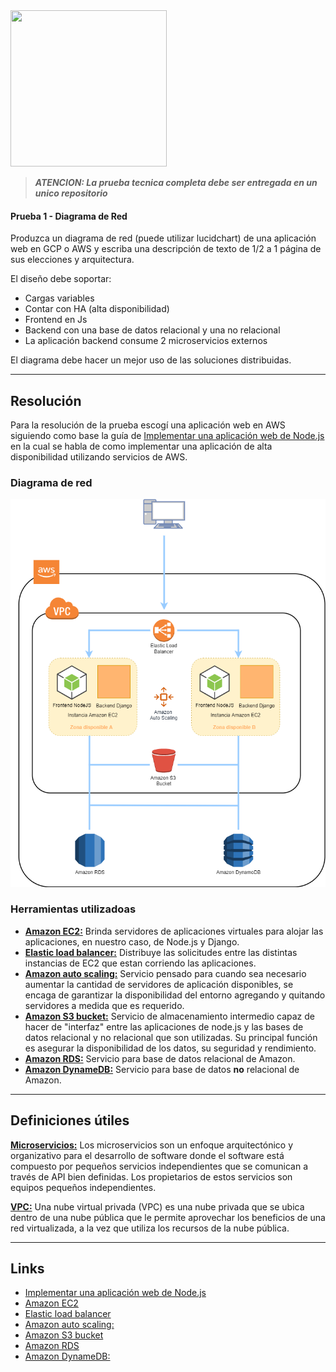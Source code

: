 <img src="https://i.ibb.co/VM5MzBT/craftech-logo3.png=150x" width="250" height="250">

>  ***ATENCION: La prueba tecnica completa debe ser entregada en un unico repositorio***

#### Prueba 1 - Diagrama de Red

Produzca un diagrama de red (puede utilizar lucidchart) de una aplicación web en GCP o AWS y escriba una descripción de texto de 1/2 a 1 página de sus elecciones y arquitectura.

El diseño debe soportar:

- Cargas variables
- Contar con HA (alta disponibilidad)
- Frontend en Js
- Backend con una base de datos relacional y una no relacional
- La aplicación backend consume 2 microservicios externos

 
El diagrama debe hacer un mejor uso de las soluciones distribuidas.

***
## Resolución

Para la resolución de la prueba escogí una aplicación web en AWS siguiendo como base la guía de [Implementar una aplicación web de Node.js](https://aws.amazon.com/es/getting-started/hands-on/deploy-nodejs-web-app/) en la cual se habla de como implementar una aplicación de alta disponibilidad utilizando servicios de AWS. 

### Diagrama de red

![Diagrama de red](./Prueba_1-esquema.png)

### Herramientas utilizadoas

- **[Amazon EC2:](https://aws.amazon.com/es/ec2/)** Brinda servidores de aplicaciones virtuales para alojar las aplicaciones, en nuestro caso, de Node.js y Django.
- **[Elastic load balancer:](https://aws.amazon.com/es/elasticloadbalancing/)** Distribuye las solicitudes entre las distintas instancias de EC2 que estan corriendo las aplicaciones.
- **[Amazon auto scaling:](https://aws.amazon.com/es/autoscaling/)** Servicio pensado para cuando sea necesario aumentar la cantidad de servidores de aplicación disponibles, se encaga de garantizar la disponibilidad del entorno agregando y quitando servidores a medida que es requerido.
- **[Amazon S3 bucket:](https://aws.amazon.com/es/s3/)** Servicio de almacenamiento intermedio capaz de hacer de "interfaz" entre las aplicaciones de node.js y las bases de datos relacional y no relacional que son utilizadas. Su principal función es asegurar la disponibilidad de los datos, su seguridad y rendimiento.
- **[Amazon RDS:](https://aws.amazon.com/es/rds/)** Servicio para base de datos relacional de Amazon.
- **[Amazon DynameDB:](https://aws.amazon.com/es/nosql/)** Servicio para base de datos **no** relacional de Amazon.

***
## Definiciones útiles

**[Microservicios:](https://aws.amazon.com/es/microservices/)** Los microservicios son un enfoque arquitectónico y organizativo para el desarrollo de software donde el software está compuesto por pequeños servicios independientes que se comunican a través de API bien definidas. Los propietarios de estos servicios son equipos pequeños independientes.

**[VPC:](https://www.rackspace.com/es-ar/library/what-is-virtual-private-cloud)** Una nube virtual privada (VPC) es una nube privada que se ubica dentro de una nube pública que le permite aprovechar los beneficios de una red virtualizada, a la vez que utiliza los recursos de la nube pública.

***
## Links 

- [Implementar una aplicación web de Node.js](https://aws.amazon.com/es/getting-started/hands-on/deploy-nodejs-web-app/)
- [Amazon EC2](https://aws.amazon.com/es/ec2/)
- [Elastic load balancer](https://aws.amazon.com/es/elasticloadbalancing/)
- [Amazon auto scaling:](https://aws.amazon.com/es/autoscaling/)
- [Amazon S3 bucket](https://aws.amazon.com/es/s3/)
- [Amazon RDS](https://aws.amazon.com/es/rds/)
- [Amazon DynameDB:](https://aws.amazon.com/es/nosql/)
